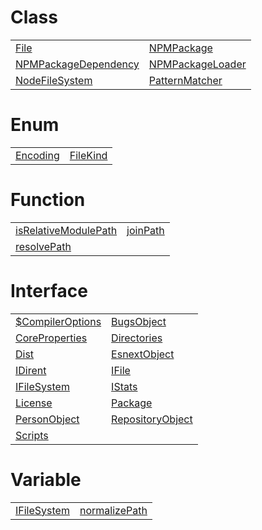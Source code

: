 # Class



|                                                                                                     |                                                                                             |
| --------------------------------------------------------------------------------------------------- | ------------------------------------------------------------------------------------------- |
| [File](https://shahabganji.gitbook.io/sample/aot/system/class/file)                                 | [NPMPackage](https://shahabganji.gitbook.io/sample/aot/system/class/npmpackage)             |
| [NPMPackageDependency](https://shahabganji.gitbook.io/sample/aot/system/class/npmpackagedependency) | [NPMPackageLoader](https://shahabganji.gitbook.io/sample/aot/system/class/npmpackageloader) |
| [NodeFileSystem](https://shahabganji.gitbook.io/sample/aot/system/class/nodefilesystem)             | [PatternMatcher](https://shahabganji.gitbook.io/sample/aot/system/class/patternmatcher)     |



# Enum



|                                                                            |                                                                            |
| -------------------------------------------------------------------------- | -------------------------------------------------------------------------- |
| [Encoding](https://shahabganji.gitbook.io/sample/aot/system/enum/encoding) | [FileKind](https://shahabganji.gitbook.io/sample/aot/system/enum/filekind) |



# Function



|                                                                                                        |                                                                                |
| ------------------------------------------------------------------------------------------------------ | ------------------------------------------------------------------------------ |
| [isRelativeModulePath](https://shahabganji.gitbook.io/sample/aot/system/function/isrelativemodulepath) | [joinPath](https://shahabganji.gitbook.io/sample/aot/system/function/joinpath) |
| [resolvePath](https://shahabganji.gitbook.io/sample/aot/system/function/resolvepath)                   |                                                                                |



# Interface



|                                                                                                   |                                                                                                 |
| ------------------------------------------------------------------------------------------------- | ----------------------------------------------------------------------------------------------- |
| [$CompilerOptions](https://shahabganji.gitbook.io/sample/aot/system/interface/usdcompileroptions) | [BugsObject](https://shahabganji.gitbook.io/sample/aot/system/interface/bugsobject)             |
| [CoreProperties](https://shahabganji.gitbook.io/sample/aot/system/interface/coreproperties)       | [Directories](https://shahabganji.gitbook.io/sample/aot/system/interface/directories)           |
| [Dist](https://shahabganji.gitbook.io/sample/aot/system/interface/dist)                           | [EsnextObject](https://shahabganji.gitbook.io/sample/aot/system/interface/esnextobject)         |
| [IDirent](https://shahabganji.gitbook.io/sample/aot/system/interface/idirent)                     | [IFile](https://shahabganji.gitbook.io/sample/aot/system/interface/ifile)                       |
| [IFileSystem](https://shahabganji.gitbook.io/sample/aot/system/interface/ifilesystem)             | [IStats](https://shahabganji.gitbook.io/sample/aot/system/interface/istats)                     |
| [License](https://shahabganji.gitbook.io/sample/aot/system/interface/license)                     | [Package](https://shahabganji.gitbook.io/sample/aot/system/interface/package)                   |
| [PersonObject](https://shahabganji.gitbook.io/sample/aot/system/interface/personobject)           | [RepositoryObject](https://shahabganji.gitbook.io/sample/aot/system/interface/repositoryobject) |
| [Scripts](https://shahabganji.gitbook.io/sample/aot/system/interface/scripts)                     |                                                                                                 |



# Variable



|                                                                                      |                                                                                          |
| ------------------------------------------------------------------------------------ | ---------------------------------------------------------------------------------------- |
| [IFileSystem](https://shahabganji.gitbook.io/sample/aot/system/variable/ifilesystem) | [normalizePath](https://shahabganji.gitbook.io/sample/aot/system/variable/normalizepath) |


